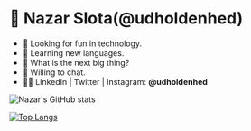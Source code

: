 # 👋 Nazar Slota(@udholdenhed)
- 🔭 Looking for fun in technology.
- 👀 Learning new languages.
- 🤔 What is the next big thing?
- 💬 Willing to chat.
- 👨‍💻 LinkedIn | Twitter | Instagram: **@udholdenhed**

![Nazar's GitHub stats](https://github-readme-stats.vercel.app/api?username=udholdenhed&theme=transparent&show_icons=true)

[![Top Langs](https://github-readme-stats.vercel.app/api/top-langs/?username=udholdenhed&theme=transparent&layout=compact)](https://github.com/anuraghazra/github-readme-stats)

